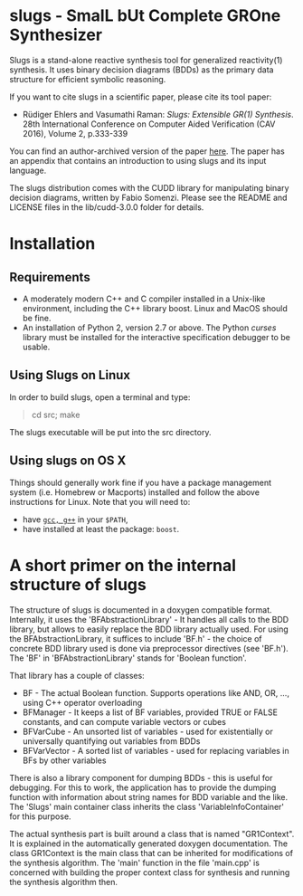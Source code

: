 slugs - SmalL bUt Complete GROne Synthesizer
============================================
Slugs is a stand-alone reactive synthesis tool for generalized reactivity(1) synthesis. It uses binary decision diagrams (BDDs) as the primary data structure for efficient symbolic reasoning. 

If you want to cite slugs in a scientific paper, please cite its tool paper:

- Rüdiger Ehlers and Vasumathi Raman: _Slugs: Extensible GR(1) Synthesis_. 28th International Conference on Computer Aided Verification (CAV 2016), Volume 2, p.333-339

You can find an author-archived version of the paper [here](http://motesy.cs.uni-bremen.de/pdfs/cav2016.pdf). The paper has an appendix that contains an introduction to using slugs and its input language.

The slugs distribution comes with the CUDD library for manipulating binary decision diagrams, written by Fabio Somenzi. Please see the README and LICENSE files in the lib/cudd-3.0.0 folder for details.


Installation
============

Requirements
------------
- A moderately modern C++ and C compiler installed in a Unix-like environment, including the C++ library boost. Linux and MacOS should be fine.
- An installation of Python 2, version 2.7 or above. The Python _curses_ library must be installed for the interactive specification debugger to be usable.

Using Slugs on Linux
-------------------
In order to build slugs, open a terminal and type:

> cd src; make

The slugs executable will be put into the src directory.

Using slugs on OS X
-------------------
Things should generally work fine if you have a package management system (i.e. Homebrew or Macports) installed and follow the above instructions for Linux.
Note that you will need to:

- have [`gcc, g++`](https://gcc.gnu.org/) in your `$PATH`,
- have installed at least the package: `boost`.

A short primer on the internal structure of slugs
=================================================

The structure of slugs is documented in a doxygen compatible format. Internally, it uses the 'BFAbstractionLibrary' - It handles all calls to the BDD library, but allows to easily replace the BDD library actually used. For using the BFAbstractionLibrary, it suffices to include 'BF.h' - the choice of concrete BDD library used is done via preprocessor directives (see 'BF.h'). The 'BF' in 'BFAbstractionLibrary' stands for 'Boolean function'.

That library has a couple of classes:

- BF - The actual Boolean function. Supports operations like AND, OR, ..., using C++ operator overloading
- BFManager - It keeps a list of BF variables, provided TRUE or FALSE constants, and can compute variable vectors or cubes
- BFVarCube - An unsorted list of variables - used for existentially or universally quantifying out variables from BDDs
- BFVarVector - A sorted list of variables - used for replacing variables in BFs by other variables

There is also a library component for dumping BDDs - this is useful for debugging. For this to work, the application has to provide the dumping function with information about string names for BDD variable and the like. The 'Slugs' main container class inherits the class 'VariableInfoContainer' for this purpose. 

The actual synthesis part is built around a class that is named "GR1Context". It is explained in the automatically generated doxygen documentation. The class GR1Context is the main class that can be inherited for modifications of the synthesis algorithm. The 'main' function in the file 'main.cpp' is concerned with building the proper context class for synthesis and running the synthesis algorithm then.


